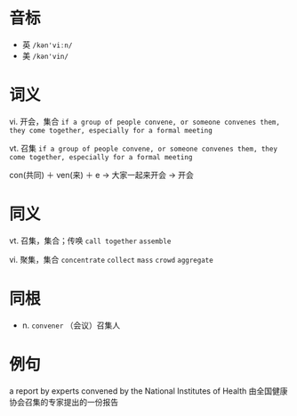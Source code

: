 # 音标

- 英 `/kən'viːn/`
- 美 `/kən'vin/`

# 词义

vi. 开会，集合
`if a group of people convene, or someone convenes them, they come together, especially for a formal meeting`

vt. 召集
`if a group of people convene, or someone convenes them, they come together, especially for a formal meeting`



con(共同) ＋ ven(来) ＋ e → 大家一起来开会 → 开会

# 同义

vt. 召集，集合；传唤
`call together` `assemble`

vi. 聚集，集合
`concentrate` `collect` `mass` `crowd` `aggregate`

# 同根

- n. `convener` （会议）召集人

# 例句

a report by experts convened by the National Institutes of Health
由全国健康协会召集的专家提出的一份报告


